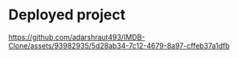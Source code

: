 # Deployed project
https://github.com/adarshraut493/IMDB-Clone/assets/93982935/5d28ab34-7c12-4679-8a97-cffeb37a1dfb
